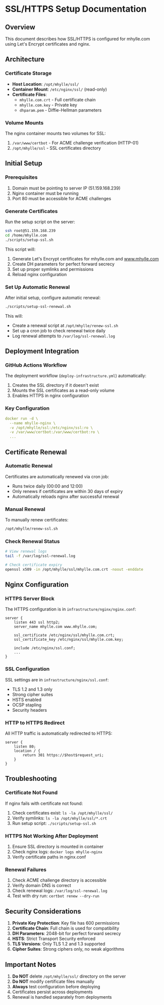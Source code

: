 # SSL/HTTPS Setup Documentation

## Overview
This document describes how SSL/HTTPS is configured for mhylle.com using Let's Encrypt certificates and nginx.

## Architecture

### Certificate Storage
- **Host Location**: `/opt/mhylle/ssl/`
- **Container Mount**: `/etc/nginx/ssl/` (read-only)
- **Certificate Files**:
  - `mhylle.com.crt` - Full certificate chain
  - `mhylle.com.key` - Private key
  - `dhparam.pem` - Diffie-Hellman parameters

### Volume Mounts
The nginx container mounts two volumes for SSL:
1. `/var/www/certbot` - For ACME challenge verification (HTTP-01)
2. `/opt/mhylle/ssl` - SSL certificates directory

## Initial Setup

### Prerequisites
1. Domain must be pointing to server IP (51.159.168.239)
2. Nginx container must be running
3. Port 80 must be accessible for ACME challenges

### Generate Certificates
Run the setup script on the server:
```bash
ssh root@51.159.168.239
cd /home/mhylle.com
./scripts/setup-ssl.sh
```

This script will:
1. Generate Let's Encrypt certificates for mhylle.com and www.mhylle.com
2. Create DH parameters for perfect forward secrecy
3. Set up proper symlinks and permissions
4. Reload nginx configuration

### Set Up Automatic Renewal
After initial setup, configure automatic renewal:
```bash
./scripts/setup-ssl-renewal.sh
```

This will:
- Create a renewal script at `/opt/mhylle/renew-ssl.sh`
- Set up a cron job to check renewal twice daily
- Log renewal attempts to `/var/log/ssl-renewal.log`

## Deployment Integration

### GitHub Actions Workflow
The deployment workflow (`deploy-infrastructure.yml`) automatically:
1. Creates the SSL directory if it doesn't exist
2. Mounts the SSL certificates as a read-only volume
3. Enables HTTPS in nginx configuration

### Key Configuration
```yaml
docker run -d \
  --name mhylle-nginx \
  -v /opt/mhylle/ssl:/etc/nginx/ssl:ro \
  -v /var/www/certbot:/var/www/certbot:ro \
  ...
```

## Certificate Renewal

### Automatic Renewal
Certificates are automatically renewed via cron job:
- Runs twice daily (00:00 and 12:00)
- Only renews if certificates are within 30 days of expiry
- Automatically reloads nginx after successful renewal

### Manual Renewal
To manually renew certificates:
```bash
/opt/mhylle/renew-ssl.sh
```

### Check Renewal Status
```bash
# View renewal logs
tail -f /var/log/ssl-renewal.log

# Check certificate expiry
openssl x509 -in /opt/mhylle/ssl/mhylle.com.crt -noout -enddate
```

## Nginx Configuration

### HTTPS Server Block
The HTTPS configuration is in `infrastructure/nginx/nginx.conf`:
```nginx
server {
    listen 443 ssl http2;
    server_name mhylle.com www.mhylle.com;
    
    ssl_certificate /etc/nginx/ssl/mhylle.com.crt;
    ssl_certificate_key /etc/nginx/ssl/mhylle.com.key;
    
    include /etc/nginx/ssl.conf;
    ...
}
```

### SSL Configuration
SSL settings are in `infrastructure/nginx/ssl.conf`:
- TLS 1.2 and 1.3 only
- Strong cipher suites
- HSTS enabled
- OCSP stapling
- Security headers

### HTTP to HTTPS Redirect
All HTTP traffic is automatically redirected to HTTPS:
```nginx
server {
    listen 80;
    location / {
        return 301 https://$host$request_uri;
    }
}
```

## Troubleshooting

### Certificate Not Found
If nginx fails with certificate not found:
1. Check certificates exist: `ls -la /opt/mhylle/ssl/`
2. Verify symlinks: `ls -la /opt/mhylle/ssl/*.crt`
3. Run setup script: `./scripts/setup-ssl.sh`

### HTTPS Not Working After Deployment
1. Ensure SSL directory is mounted in container
2. Check nginx logs: `docker logs mhylle-nginx`
3. Verify certificate paths in nginx.conf

### Renewal Failures
1. Check ACME challenge directory is accessible
2. Verify domain DNS is correct
3. Check renewal logs: `/var/log/ssl-renewal.log`
4. Test with dry run: `certbot renew --dry-run`

## Security Considerations

1. **Private Key Protection**: Key file has 600 permissions
2. **Certificate Chain**: Full chain is used for compatibility
3. **DH Parameters**: 2048-bit for perfect forward secrecy
4. **HSTS**: Strict Transport Security enforced
5. **TLS Versions**: Only TLS 1.2 and 1.3 supported
6. **Cipher Suites**: Strong ciphers only, no weak algorithms

## Important Notes

1. **Do NOT** delete `/opt/mhylle/ssl/` directory on the server
2. **Do NOT** modify certificate files manually
3. **Always** test configuration before deploying
4. Certificates persist across deployments
5. Renewal is handled separately from deployments